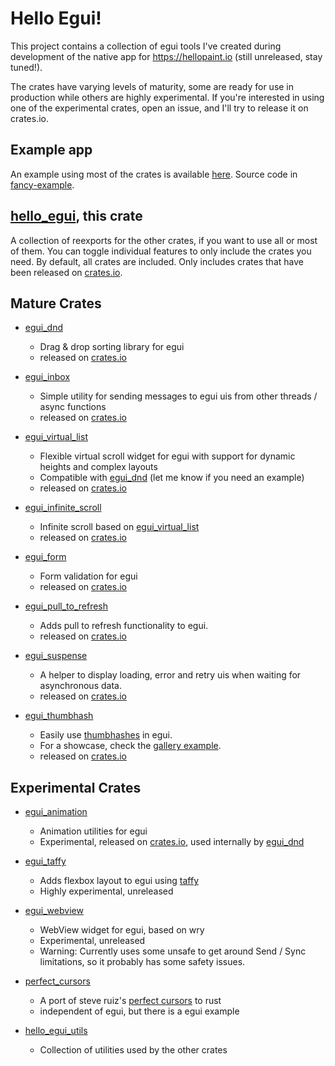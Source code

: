 # Hello Egui!

This project contains a collection of egui tools I've created during
development of the native app for <https://hellopaint.io> (still unreleased, stay tuned!).

The crates have varying levels of maturity, some are ready for use in production
while others are highly experimental.
If you're interested in using one of the experimental crates, open an issue, and I'll try to
release it on crates.io.

## Example app

An example using most of the crates is available [here](https://lucasmerlin.github.io/hello_egui/).
Source code in [fancy-example](fancy-example).

## [**hello_egui**](https://crates.io/crates/hello_egui), this crate

A collection of reexports for the other crates, if you want to use all or most of them.
You can toggle individual features to only include the crates you need. By default, all crates are included.
Only includes crates that have been released on [crates.io](https://crates.io/).

## **Mature** Crates

- [egui_dnd](crates/egui_dnd)
    - Drag & drop sorting library for egui
    - released on [crates.io](https://crates.io/crates/egui_dnd)

- [egui_inbox](crates/egui_inbox)
    - Simple utility for sending messages to egui uis from other threads / async functions
    - released on [crates.io](https://crates.io/crates/egui_inbox)

- [egui_virtual_list](crates/egui_virtual_list)
    - Flexible virtual scroll widget for egui with support for dynamic heights and complex layouts
    - Compatible with [egui_dnd](crates/egui_dnd) (let me know if you need an example)
    - released on [crates.io](https://crates.io/crates/egui_virtual_list)

- [egui_infinite_scroll](crates/egui_infinite_scroll)
    - Infinite scroll based on [egui_virtual_list](crates/egui_virtual_list)
    - released on [crates.io](https://crates.io/crates/egui_infinite_scroll)

- [egui_form](crates/egui_form)
    - Form validation for egui
    - released on [crates.io](https://crates.io/crates/egui_form)

- [egui_pull_to_refresh](crates/egui_pull_to_refresh)
    - Adds pull to refresh functionality to egui.
    - released on [crates.io](https://crates.io/crates/egui_pull_to_refresh)

- [egui_suspense](crates/egui_suspense)
    - A helper to display loading, error and retry uis when waiting for asynchronous data.
    - released on [crates.io](https://crates.io/crates/egui_suspense)

- [egui_thumbhash](crates/egui_thumbhash)
    - Easily use [thumbhashes](https://evanw.github.io/thumbhash/) in egui.
    - For a showcase, check the [gallery example](https://lucasmerlin.github.io/hello_egui/).
    - released on [crates.io](https://crates.io/crates/egui_thumbhash)

## **Experimental** Crates

- [egui_animation](crates/egui_animation)
    - Animation utilities for egui
    - Experimental, released on [crates.io](https://crates.io/crates/egui_animation), used internally
      by [egui_dnd](crates/egui_dnd)

- [egui_taffy](crates/egui_taffy)
    - Adds flexbox layout to egui using [taffy](https://github.com/DioxusLabs/taffy)
    - Highly experimental, unreleased

- [egui_webview](crates/egui_webview)
    - WebView widget for egui, based on wry
    - Experimental, unreleased
    - Warning: Currently uses some unsafe to get around Send / Sync limitations,
      so it probably has some safety issues.

- [perfect_cursors](crates/perfect_cursors)
    - A port of steve ruiz's [perfect cursors](https://github.com/steveruizok/perfect-cursors) to rust
    - independent of egui, but there is a egui example

- [hello_egui_utils](crates/hello_egui_utils)
    - Collection of utilities used by the other crates
